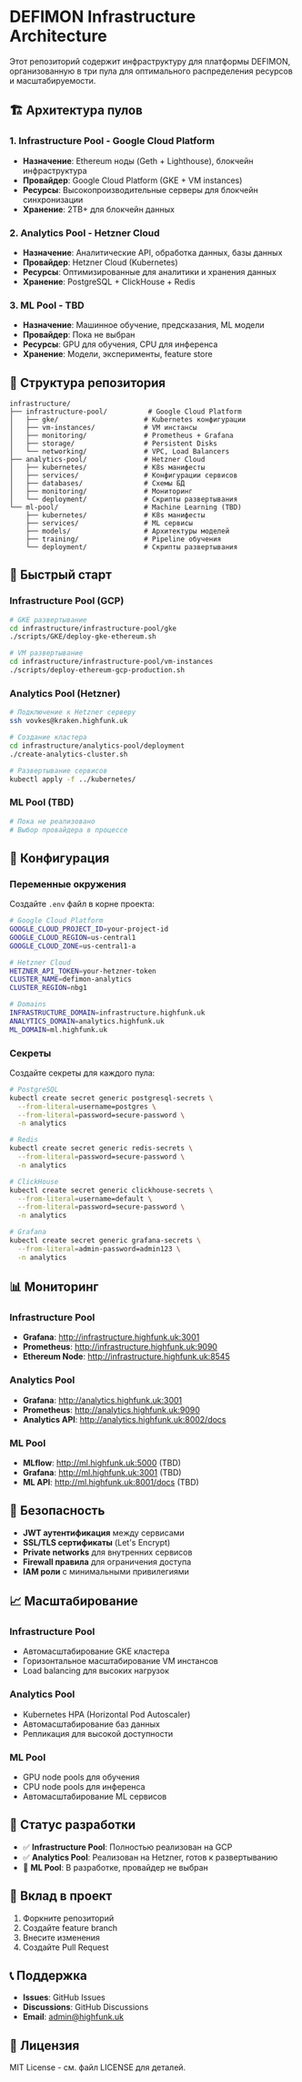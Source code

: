 # DEFIMON Infrastructure Architecture

Этот репозиторий содержит инфраструктуру для платформы DEFIMON, организованную в три пула для оптимального распределения ресурсов и масштабируемости.

## 🏗️ Архитектура пулов

### 1. **Infrastructure Pool** - Google Cloud Platform
- **Назначение**: Ethereum ноды (Geth + Lighthouse), блокчейн инфраструктура
- **Провайдер**: Google Cloud Platform (GKE + VM instances)
- **Ресурсы**: Высокопроизводительные серверы для блокчейн синхронизации
- **Хранение**: 2TB+ для блокчейн данных

### 2. **Analytics Pool** - Hetzner Cloud
- **Назначение**: Аналитические API, обработка данных, базы данных
- **Провайдер**: Hetzner Cloud (Kubernetes)
- **Ресурсы**: Оптимизированные для аналитики и хранения данных
- **Хранение**: PostgreSQL + ClickHouse + Redis

### 3. **ML Pool** - TBD
- **Назначение**: Машинное обучение, предсказания, ML модели
- **Провайдер**: Пока не выбран
- **Ресурсы**: GPU для обучения, CPU для инференса
- **Хранение**: Модели, эксперименты, feature store

## 📁 Структура репозитория

```
infrastructure/
├── infrastructure-pool/          # Google Cloud Platform
│   ├── gke/                     # Kubernetes конфигурации
│   ├── vm-instances/            # VM инстансы
│   ├── monitoring/              # Prometheus + Grafana
│   ├── storage/                 # Persistent Disks
│   └── networking/              # VPC, Load Balancers
├── analytics-pool/              # Hetzner Cloud
│   ├── kubernetes/              # K8s манифесты
│   ├── services/                # Конфигурации сервисов
│   ├── databases/               # Схемы БД
│   ├── monitoring/              # Мониторинг
│   └── deployment/              # Скрипты развертывания
└── ml-pool/                     # Machine Learning (TBD)
    ├── kubernetes/              # K8s манифесты
    ├── services/                # ML сервисы
    ├── models/                  # Архитектуры моделей
    ├── training/                # Pipeline обучения
    └── deployment/              # Скрипты развертывания
```

## 🚀 Быстрый старт

### Infrastructure Pool (GCP)
```bash
# GKE развертывание
cd infrastructure/infrastructure-pool/gke
./scripts/GKE/deploy-gke-ethereum.sh

# VM развертывание
cd infrastructure/infrastructure-pool/vm-instances
./scripts/deploy-ethereum-gcp-production.sh
```

### Analytics Pool (Hetzner)
```bash
# Подключение к Hetzner серверу
ssh vovkes@kraken.highfunk.uk

# Создание кластера
cd infrastructure/analytics-pool/deployment
./create-analytics-cluster.sh

# Развертывание сервисов
kubectl apply -f ../kubernetes/
```

### ML Pool (TBD)
```bash
# Пока не реализовано
# Выбор провайдера в процессе
```

## 🔧 Конфигурация

### Переменные окружения
Создайте `.env` файл в корне проекта:

```bash
# Google Cloud Platform
GOOGLE_CLOUD_PROJECT_ID=your-project-id
GOOGLE_CLOUD_REGION=us-central1
GOOGLE_CLOUD_ZONE=us-central1-a

# Hetzner Cloud
HETZNER_API_TOKEN=your-hetzner-token
CLUSTER_NAME=defimon-analytics
CLUSTER_REGION=nbg1

# Domains
INFRASTRUCTURE_DOMAIN=infrastructure.highfunk.uk
ANALYTICS_DOMAIN=analytics.highfunk.uk
ML_DOMAIN=ml.highfunk.uk
```

### Секреты
Создайте секреты для каждого пула:

```bash
# PostgreSQL
kubectl create secret generic postgresql-secrets \
  --from-literal=username=postgres \
  --from-literal=password=secure-password \
  -n analytics

# Redis
kubectl create secret generic redis-secrets \
  --from-literal=password=secure-password \
  -n analytics

# ClickHouse
kubectl create secret generic clickhouse-secrets \
  --from-literal=username=default \
  --from-literal=password=secure-password \
  -n analytics

# Grafana
kubectl create secret generic grafana-secrets \
  --from-literal=admin-password=admin123 \
  -n analytics
```

## 📊 Мониторинг

### Infrastructure Pool
- **Grafana**: http://infrastructure.highfunk.uk:3001
- **Prometheus**: http://infrastructure.highfunk.uk:9090
- **Ethereum Node**: http://infrastructure.highfunk.uk:8545

### Analytics Pool
- **Grafana**: http://analytics.highfunk.uk:3001
- **Prometheus**: http://analytics.highfunk.uk:9090
- **Analytics API**: http://analytics.highfunk.uk:8002/docs

### ML Pool
- **MLflow**: http://ml.highfunk.uk:5000 (TBD)
- **Grafana**: http://ml.highfunk.uk:3001 (TBD)
- **ML API**: http://ml.highfunk.uk:8001/docs (TBD)

## 🔐 Безопасность

- **JWT аутентификация** между сервисами
- **SSL/TLS сертификаты** (Let's Encrypt)
- **Private networks** для внутренних сервисов
- **Firewall правила** для ограничения доступа
- **IAM роли** с минимальными привилегиями

## 📈 Масштабирование

### Infrastructure Pool
- Автомасштабирование GKE кластера
- Горизонтальное масштабирование VM инстансов
- Load balancing для высоких нагрузок

### Analytics Pool
- Kubernetes HPA (Horizontal Pod Autoscaler)
- Автомасштабирование баз данных
- Репликация для высокой доступности

### ML Pool
- GPU node pools для обучения
- CPU node pools для инференса
- Автомасштабирование ML сервисов

## 🚧 Статус разработки

- ✅ **Infrastructure Pool**: Полностью реализован на GCP
- ✅ **Analytics Pool**: Реализован на Hetzner, готов к развертыванию
- 🚧 **ML Pool**: В разработке, провайдер не выбран

## 🤝 Вклад в проект

1. Форкните репозиторий
2. Создайте feature branch
3. Внесите изменения
4. Создайте Pull Request

## 📞 Поддержка

- **Issues**: GitHub Issues
- **Discussions**: GitHub Discussions
- **Email**: admin@highfunk.uk

## 📄 Лицензия

MIT License - см. файл LICENSE для деталей.
